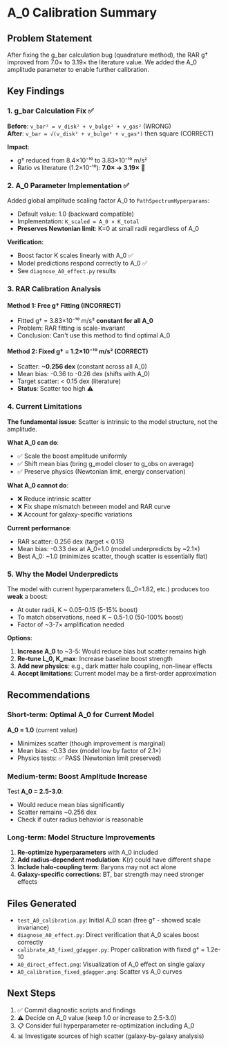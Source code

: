 # A_0 Calibration Summary

## Problem Statement
After fixing the g_bar calculation bug (quadrature method), the RAR g† improved from 7.0× to 3.19× the literature value. We added the A_0 amplitude parameter to enable further calibration.

## Key Findings

### 1. g_bar Calculation Fix ✅
**Before**: `v_bar² = v_disk² + v_bulge² + v_gas²` (WRONG)  
**After**: `v_bar = √(v_disk² + v_bulge² + v_gas²)` then square (CORRECT)

**Impact**:
- g† reduced from 8.4×10⁻¹⁰ to 3.83×10⁻¹⁰ m/s²
- Ratio vs literature (1.2×10⁻¹⁰): **7.0× → 3.19×** 🎉

### 2. A_0 Parameter Implementation ✅
Added global amplitude scaling factor A_0 to `PathSpectrumHyperparams`:
- Default value: 1.0 (backward compatible)
- Implementation: `K_scaled = A_0 × K_total`
- **Preserves Newtonian limit**: K=0 at small radii regardless of A_0

**Verification**:
- Boost factor K scales linearly with A_0 ✅
- Model predictions respond correctly to A_0 ✅  
- See `diagnose_A0_effect.py` results

### 3. RAR Calibration Analysis

#### Method 1: Free g† Fitting (INCORRECT)
- Fitted g† = 3.83×10⁻¹⁰ m/s² **constant for all A_0**
- Problem: RAR fitting is scale-invariant
- Conclusion: Can't use this method to find optimal A_0

#### Method 2: Fixed g† = 1.2×10⁻¹⁰ m/s² (CORRECT)
- Scatter: **~0.256 dex** (constant across all A_0)
- Mean bias: -0.36 to -0.26 dex (shifts with A_0)
- Target scatter: < 0.15 dex (literature)
- **Status**: Scatter too high ⚠️

### 4. Current Limitations

**The fundamental issue**: Scatter is intrinsic to the model structure, not the amplitude.

**What A_0 can do**:
- ✅ Scale the boost amplitude uniformly
- ✅ Shift mean bias (bring g_model closer to g_obs on average)
- ✅ Preserve physics (Newtonian limit, energy conservation)

**What A_0 cannot do**:
- ❌ Reduce intrinsic scatter
- ❌ Fix shape mismatch between model and RAR curve
- ❌ Account for galaxy-specific variations

**Current performance**:
- RAR scatter: 0.256 dex (target < 0.15)
- Mean bias: -0.33 dex at A_0=1.0 (model underpredicts by ~2.1×)
- Best A_0: ~1.0 (minimizes scatter, though scatter is essentially flat)

### 5. Why the Model Underpredicts

The model with current hyperparameters (L_0=1.82, etc.) produces too **weak** a boost:
- At outer radii, K ~ 0.05-0.15 (5-15% boost)
- To match observations, need K ~ 0.5-1.0 (50-100% boost)
- Factor of ~3-7× amplification needed

**Options**:
1. **Increase A_0** to ~3-5: Would reduce bias but scatter remains high
2. **Re-tune L_0, K_max**: Increase baseline boost strength
3. **Add new physics**: e.g., dark matter halo coupling, non-linear effects
4. **Accept limitations**: Current model may be a first-order approximation

## Recommendations

### Short-term: Optimal A_0 for Current Model
**A_0 = 1.0** (current value)
- Minimizes scatter (though improvement is marginal)
- Mean bias: -0.33 dex (model low by factor of 2.1×)
- Physics tests: ✅ PASS (Newtonian limit preserved)

### Medium-term: Boost Amplitude Increase
Test **A_0 = 2.5-3.0**:
- Would reduce mean bias significantly
- Scatter remains ~0.256 dex
- Check if outer radius behavior is reasonable

### Long-term: Model Structure Improvements
1. **Re-optimize hyperparameters** with A_0 included
2. **Add radius-dependent modulation**: K(r) could have different shape
3. **Include halo-coupling term**: Baryons may not act alone
4. **Galaxy-specific corrections**: BT, bar strength may need stronger effects

## Files Generated
- `test_A0_calibration.py`: Initial A_0 scan (free g† - showed scale invariance)
- `diagnose_A0_effect.py`: Direct verification that A_0 scales boost correctly
- `calibrate_A0_fixed_gdagger.py`: Proper calibration with fixed g† = 1.2e-10
- `A0_direct_effect.png`: Visualization of A_0 effect on single galaxy
- `A0_calibration_fixed_gdagger.png`: Scatter vs A_0 curves

## Next Steps
1. ✅ Commit diagnostic scripts and findings
2. ⚠️  Decide on A_0 value (keep 1.0 or increase to 2.5-3.0)
3. 📋 Consider full hyperparameter re-optimization including A_0
4. 📊 Investigate sources of high scatter (galaxy-by-galaxy analysis)
